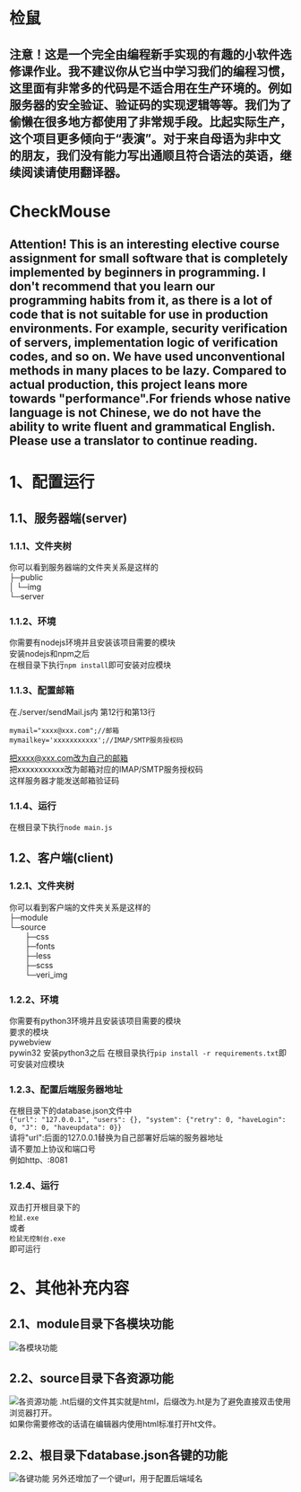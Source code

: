 # 检鼠
## 注意！这是一个完全由编程新手实现的有趣的小软件选修课作业。我不建议你从它当中学习我们的编程习惯，这里面有非常多的代码是不适合用在生产环境的。例如服务器的安全验证、验证码的实现逻辑等等。我们为了偷懒在很多地方都使用了非常规手段。比起实际生产，这个项目更多倾向于“表演”。对于来自母语为非中文的朋友，我们没有能力写出通顺且符合语法的英语，继续阅读请使用翻译器。
# CheckMouse
## Attention! This is an interesting elective course assignment for small software that is completely implemented by beginners in programming. I don't recommend that you learn our programming habits from it, as there is a lot of code that is not suitable for use in production environments. For example, security verification of servers, implementation logic of verification codes, and so on. We have used unconventional methods in many places to be lazy. Compared to actual production, this project leans more towards "performance".For friends whose native language is not Chinese, we do not have the ability to write fluent and grammatical English. Please use a translator to continue reading.


# 1、配置运行
## 1.1、服务器端(server)
### 1.1.1、文件夹树
你可以看到服务器端的文件夹关系是这样的  
├─public  
│  └─img  
└─server
### 1.1.2、环境
你需要有nodejs环境并且安装该项目需要的模块  
安装nodejs和npm之后  
在根目录下执行```npm install```即可安装对应模块
### 1.1.3、配置邮箱
在./server/sendMail.js内
第12行和第13行
```
mymail="xxxx@xxx.com";//邮箱
mymailkey='xxxxxxxxxxx';//IMAP/SMTP服务授权码
```
把xxxx@xxx.com改为自己的邮箱  
把xxxxxxxxxxx改为邮箱对应的IMAP/SMTP服务授权码  
这样服务器才能发送邮箱验证码
### 1.1.4、运行
在根目录下执行```node main.js```
## 1.2、客户端(client)
### 1.2.1、文件夹树
你可以看到客户端的文件夹关系是这样的  
├─module  
└─source  
&emsp;&emsp;├─css  
&emsp;&emsp;├─fonts  
&emsp;&emsp;├─less  
&emsp;&emsp;├─scss  
&emsp;&emsp;└─veri_img  
### 1.2.2、环境
你需要有python3环境并且安装该项目需要的模块  
要求的模块  
pywebview  
pywin32
安装python3之后
在根目录执行```pip install -r requirements.txt```即可安装对应模块
### 1.2.3、配置后端服务器地址
在根目录下的database.json文件中  
```{"url": "127.0.0.1", "users": {}, "system": {"retry": 0, "haveLogin": 0, "J": 0, "haveupdata": 0}}```  
请将"url":后面的127.0.0.1替换为自己部署好后端的服务器地址  
请不要加上协议和端口号  
例如http、:8081
### 1.2.4、运行
双击打开根目录下的  
```检鼠.exe```  
或者  
```检鼠无控制台.exe```  
即可运行
# 2、其他补充内容
## 2.1、module目录下各模块功能
![各模块功能](./SchematicImage/module.png)
## 2.2、source目录下各资源功能
![各资源功能](./SchematicImage/src.png)
.ht后缀的文件其实就是html，后缀改为.ht是为了避免直接双击使用浏览器打开。  
如果你需要修改的话请在编辑器内使用html标准打开ht文件。
## 2.2、根目录下database.json各键的功能
![各键功能](./SchematicImage/database.png)
另外还增加了一个键url，用于配置后端域名
